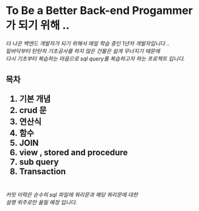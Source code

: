 <h1> To Be a Better Back-end Progammer가 되기 위해 ..</h1>

<i>
더 나은 백엔드 개발자가 되기 위해서 매일 학습 중인 1년차 개발자입니다 ..<br> 
밑바닥부터 탄탄히 기초공사를 하지 않은 건물은 쉽게 무너지기 때문에 <br>
다시 기초부터 복습하는 마음으로 sql query를 복습하고자 하는 프로젝트 입니다.
</i>

<h2>목차

1. 기본 개념
2. crud 문
3. 연산식
4. 함수
5. JOIN
6. view , stored and procedure
7. sub query
8. Transaction
</h2>
<br>
<i>커밋 이력은 순수히 sql 파일에 쿼리문과 해당 쿼리문에 대한<br>
설명 위주로만 올릴 예정 입니다.</i>

